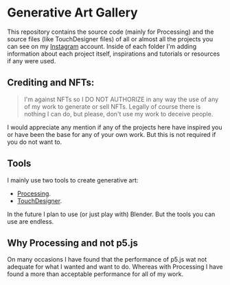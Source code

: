 # Generative Art Gallery

This repository contains the source code (mainly for Processing) and the source files (like TouchDesigner files) of all or almost all the projects you can see on my [Instagram](https://www.instagram.com/daniarlert/) account. Inside of each folder I'm adding information about each project itself, inspirations and tutorials or resources if any were used.

## Crediting and NFTs:

> I'm against NFTs so I DO NOT AUTHORIZE in any way the use of any of my work to generate or sell NFTs. Legally of course there is nothing I can do, but please, don't use my work to deceive people.

I would appreciate any mention if any of the projects here have inspired you or have been the base for any of your own work. But this is not required if you do not want to.

## Tools

I mainly use two tools to create generative art:
- [Processing](https://processing.org/).
- [TouchDesigner](https://derivative.ca/UserGuide/Install_TouchDesigner).

In the future I plan to use (or just play with) Blender. But the tools you can use are endless.

## Why Processing and not p5.js

On many occasions I have found that the performance of p5.js wat not adequate for what I wanted and want to do. Whereas with Processing I have found a more than acceptable performance for all of my work.